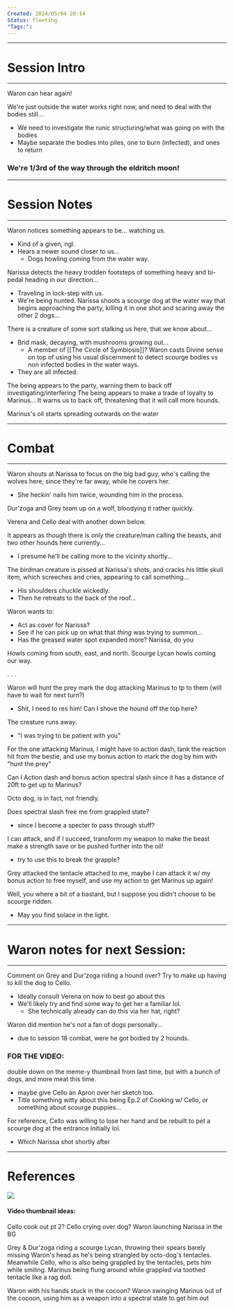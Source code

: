 ```yaml
---
Created: 2024/05/04 20:14
Status: fleeting
"Tags:":
---
```

---
# Session Intro
---
Waron can hear again!

We're just outside the water works right now, and need to deal with the bodies still...
- We need to investigate the runic structuring/what was going on with the bodies
- Maybe separate the bodies into piles, one to burn (infected), and ones to return

### We're 1/3rd of the way through the eldritch moon!
---
# Session Notes
---

Waron notices something appears to be... watching us.
- Kind of a given, ngl.
- Hears a newer sound closer to us...
	- Dogs howling coming from the water way.

Narissa detects the heavy trodden footsteps of something heavy and bi-pedal heading in our direction...
- Traveling in lock-step with us.
- We're being hunted.
Narissa shoots a scourge dog at the water way that begins approaching the party, killing it in one shot and scaring away the other 2 dogs...

There is a creature of some sort stalking us here, that we know about...
- Brid mask, decaying, with mushrooms growing out...
	- A member of [[The Circle of Symbiosis]]?
Waron casts Divine sense on top of using his usual discernment to detect scourge bodies vs non infected bodies in the water ways.
- They are all infected.

The being appears to the party, warning them to back off investigating/interfering 
The being appears to make a trade of loyalty to Marinus...
It warns us to back off, threatening that it will call more hounds.

Marinus's oil starts spreading outwards on the water

---
# Combat
---
Waron shouts at Narissa to focus on the big bad guy, who's calling the wolves here, since they're far away, while he covers her.
- She heckin' nails him twice, wounding him in the process.

Dur'zoga and Grey team up on a wolf, bloodying it rather quickly.

Verena and Cello deal with another down below.

It appears as though there is only the creature/man calling the beasts, and two other hounds here currently...
- I presume he'll be calling more to the vicinity shortly...

The birdman creature is pissed at Narissa's shots, and cracks his little skull item, which screeches and cries, appearing to call something...
- His shoulders chuckle wickedly.
- Then he retreats to the back of the roof...

Waron wants to:
- Act as cover for Narissa?
- See if he can pick up on what that *thing* was trying to summon...
- Has the greased water spot expanded more?
Narissa, do you 

Howls coming from south, east, and north.
Scourge Lycan howls coming our way.

.
.
.

Waron will hunt the prey mark the dog attacking Marinus to tp to them (will have to wait for next turn?)
- Shit, I need to res him!
Can I shove the hound off the top here?

The creature runs away.
- "I was trying to be patient with you"

For the one attacking Marinus, I might have to action dash, tank the reaction hit from the bestie, and use my bonus action to mark the dog by him with "hunt the prey"

Can I Action dash and bonus action spectral slash since it has a distance of 20ft to get up to Marinus?

Octo dog, is in fact, not friendly.

Does spectral slash free me from grappled state?
- since I become a specter to pass through stuff?

I can attack, and if I succeed, transform my weapon to make the beast make a strength save or be pushed further into the oil!
- try to use this to break the grapple?

Grey attacked the tentacle attached to me, maybe I can attack it w/ my bonus action to free myself, and use my action to get Marinus up again!

Well, you where a bit of a bastard, but I suppose you didn't choose to be scourge ridden.
- May you find solace in the light.

---
# Waron notes for next Session:
---
Comment on Grey and Dur'zoga riding a hound over?
Try to make up having to kill the dog to Cello.
- Ideally consult Verena on how to best go about this
- We'll likely try and find some way to get her a familiar lol.
	- She technically already can do this via her hat, right?

Waron did mention he's not a fan of dogs personally...
- due to session 18 combat, were he got bodied by 2 hounds.

### FOR THE VIDEO:
double down on the meme-y thumbnail from last time, but with a bunch of dogs, and more meat this time.
- maybe give Cello an Apron over her sketch too.
- Title something witty about this being Ep.2 of Cooking w/ Cello, or something about scourge puppies...

For reference, Cello was willing to lose her hand and be rebuilt to pet a scourge dog at the entrance initially lol.
- Which Narissa shot shortly after
---
# References
![](https://youtu.be/6Mi__jN2Iak)

#### Video thumbnail ideas:
Cello cook out pt 2?
Cello crying over dog?
Waron launching Narissa in the BG

Grey & Dur'zoga riding a scourge Lycan, throwing their spears barely missing Waron's head as he's being strangled by octo-dog's tentacles. Meanwhile Cello, who is also being grappled by the tentacles, pets him while smiling.
Marinus being flung around while grappled via toothed tentacle like a rag doll.

Waron with his hands stuck in the cocoon?
Waron swinging Marinus out of the cocoon, using him as a weapon into a spectral state to get him out
